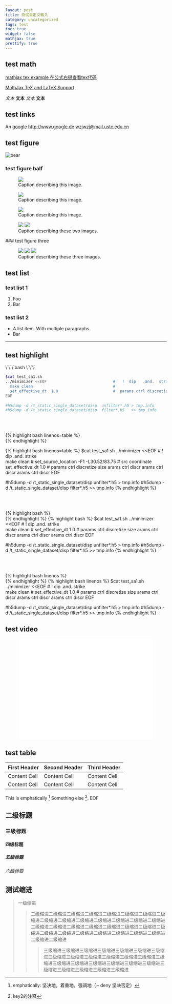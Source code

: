 ```yaml
---
layout: post
title: 测试自定义输入
category: uncategorized
tags: test
toc: true
widget: false
mathjax: true
prettify: true
---
```


## test math

[mathjax tex example 在公式右键查看tex代码](http://www.mathjax.org/demos/tex-samples/)

<script type="math/tex; mode=display">
\left( \sum_{k=1}^n a_k b_k \right)^2  \\ \sqrt{3x-1}+(1+x)^2     
</script>

<!--end_excerpt-->

[MathJax TeX and LaTeX Support](http://docs.mathjax.org/en/latest/tex.html)

<script type="math/tex; mode=display">
     \begin{aligned}
     \nabla \times \vec{\mathbf{B}} -\, \frac1c\, \frac{\partial\vec{\mathbf{E}}}{\partial t} & = \frac{4\pi}{c}\vec{\mathbf{j}}   \\\
      \nabla \cdot \vec{\mathbf{E}} & = 4 \pi \rho   \\\
     \nabla \times \vec{\mathbf{E}}\, +\, \frac1c\, \frac{\partial\vec{\mathbf{B}}}{\partial t} & = \vec{\mathbf{0}}  \\\
     \nabla \cdot \vec{\mathbf{B}} & = 0 \end{aligned}
\space \space \space \space \space \space \sqrt{3x-1}+(1+x)^2
</script>

<script type="math/tex; mode=display">
\left( \sum_{k=1}^n a_k b_k \right)^2  \\ \sqrt{3x-1}+(1+x)^2     
</script>

<script type="math/tex; mode=display">
     \begin{aligned}
     \nabla \times \vec{\mathbf{B}} -\, \frac1c\, \frac{\partial\vec{\mathbf{E}}}{\partial t} & = \frac{4\pi}{c}\vec{\mathbf{j}}   \\\
      \nabla \cdot \vec{\mathbf{E}} & = 4 \pi \rho   \\\
     \nabla \times \vec{\mathbf{E}}\, +\, \frac1c\, \frac{\partial\vec{\mathbf{B}}}{\partial t} & = \vec{\mathbf{0}}  \\\
     \nabla \cdot \vec{\mathbf{B}} & = 0 \end{aligned}
\space \space \space \space \space \space \sqrt{3x-1}+(1+x)^2
</script>



*文本*   **文本**
_文本_   __文本__

## test links

An [google](http://www.google.de)
<http://www.google.de>
<wzjwzj@mail.ustc.edu.cn>

## test figure

![bear](/images/figures/bearlogo.jpg)


### test figure half
<figure class="one">
	<img src="/images/figures/bearlogo.jpg">
	<figcaption>Caption describing this image.</figcaption>
</figure>

<figure class="half">
	<img src="/images/figures/bearlogo.jpg">
	<figcaption>Caption describing this image.</figcaption>
</figure>
<figure class="third">
	<img src="/images/figures/bearlogo.jpg">
	<figcaption>Caption describing this image.</figcaption>
</figure>

<figure class="half">
	<img src="/images/figures/bearlogo.jpg">
	<img src="/images/figures/bearlogo.jpg">
	<figcaption>Caption describing these two images.</figcaption>
</figure>
### test figure three
<figure class="third">
	<a href="/images/figures/bearlogo.jpg"><img src="/images/figures/bearlogo.jpg"></a>
	<a href="/images/figures/bearlogo.jpg"><img src="/images/figures/bearlogo.jpg"></a>
	<a href="/images/figures/bearlogo.jpg"><img src="/images/figures/bearlogo.jpg"></a>
	<figcaption>Caption describing these three images.</figcaption>
</figure>

## test list
### test list 1
1.  Foo
2.  Bar

### test list 2
*   A list item.
    With multiple paragraphs.
*   Bar

-----------
## test highlight

<section>
\`\`\`bash   
\`\`\`

```bash
$cat test_sa1.sh
../minimizer <<EOF                             #   !  dip   .and.  strike  
  make clean                                   #
  set_effective_dt  1.0                        #  params ctrl discretize size  arams ctrl discr  arams ctrl discr  arams ctrl discr
EOF
  
#h5dump -d /t_static_single_dataset/disp  unfilter*.h5 > tmp.info
#h5dump -d /t_static_single_dataset/disp  filter*.h5   >> tmp.info
```
</section>

<br/><br/><section>
&#123;% highlight bash linenos=table %&#125;   
&#123;% endhighlight %&#125;

{% highlight bash linenos=table %}
$cat test_sa1.sh
../minimizer <<EOF                             #   !  dip   .and.  strike  
  make clean                                   #
  set_source_location -F1 -L30.52/83.75        #  src coordinate
  set_effective_dt  1.0                        #  params ctrl discretize size  arams ctrl discr  arams ctrl discr  arams ctrl discr
EOF
  
#h5dump -d /t_static_single_dataset/disp  unfilter*.h5 > tmp.info
#h5dump -d /t_static_single_dataset/disp  filter*.h5   >> tmp.info
{% endhighlight %}
</section>

<br/><br/><section>
&#123;% highlight bash %&#125;   
&#123;% endhighlight %&#125;
{% highlight bash   %}
$cat test_sa1.sh
../minimizer <<EOF                             #   !  dip   .and.  strike  
  make clean                                   #
  set_effective_dt  1.0                        #  params ctrl discretize size  arams ctrl discr  arams ctrl discr  arams ctrl discr
EOF
  
#h5dump -d /t_static_single_dataset/disp  unfilter*.h5 > tmp.info
#h5dump -d /t_static_single_dataset/disp  filter*.h5   >> tmp.info
{% endhighlight %}

<br/><br/><section>
&#123;% highlight bash linenos %&#125;   
&#123;% endhighlight %&#125;
{% highlight bash  linenos %}
$cat test_sa1.sh
../minimizer <<EOF                             #   !  dip   .and.  strike  
  make clean                                   #
  set_effective_dt  1.0                        #  params ctrl discretize size  arams ctrl discr  arams ctrl discr  arams ctrl discr
EOF
  
#h5dump -d /t_static_single_dataset/disp  unfilter*.h5 > tmp.info
#h5dump -d /t_static_single_dataset/disp  filter*.h5   >> tmp.info
{% endhighlight %}
</section>


## test video
<div style="text-align:center">
<iframe width="420" height="315" src="//www.youtube.com/embed/y0ZjGvez83g" frameborder="0" allowfullscreen></iframe>
</div>

## test table

First Header | Second Header | Third Header
------------ | ------------- | ------------
Content Cell | Content Cell  | Content Cell
Content Cell | Content Cell  | Content Cell

This is emphatically [^1]
Something else [^key2].
EOF

## 二级标题
### 三级标题
#### 四级标题
##### 五级标题
###### 六级标题

## 测试缩进
>一级缩进
>>二级缩进二级缩进二级缩进二级缩进二级缩进二级缩进二级缩进二级缩进二级缩进二级缩进二级缩进二级缩进二级缩进二级缩进二级缩进二级缩进二级缩进二级缩进二级缩进二级缩进二级缩进二级缩进二级缩进二级缩进二级缩进二级缩进二级缩进二级缩进二级缩进二级缩进二级缩进二级缩进
>>>三级缩进三级缩进三级缩进三级缩进三级缩进三级缩进三级缩进三级缩进三级缩进三级缩进三级缩进三级缩进三级缩进三级缩进三级缩进三级缩进三级缩进三级缩进三级缩进三级缩进三级缩进三级缩进三级缩进三级缩进三级缩进

[^1]: emphatically: 坚决地，着重地，强调地（~ deny 坚决否定）
[^key2]: key2的注释
